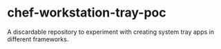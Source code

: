 # chef-workstation-tray-poc
A discardable repository to experiment with creating system tray apps in different frameworks.
